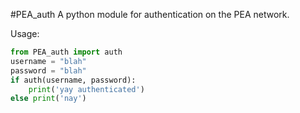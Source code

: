 #PEA_auth
A python module for authentication on the PEA network.

Usage:
```python
from PEA_auth import auth
username = "blah"
password = "blah"
if auth(username, password):
	print('yay authenticated')
else print('nay')
```
